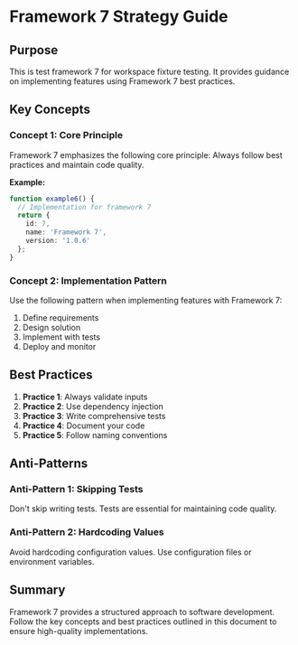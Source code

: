 # Framework 7 Strategy Guide

## Purpose

This is test framework 7 for workspace fixture testing. It provides guidance on implementing features using Framework 7 best practices.



## Key Concepts

### Concept 1: Core Principle

Framework 7 emphasizes the following core principle: Always follow best practices and maintain code quality.

**Example:**
```typescript
function example6() {
  // Implementation for framework 7
  return {
    id: 7,
    name: 'Framework 7',
    version: '1.0.6'
  };
}
```

### Concept 2: Implementation Pattern

Use the following pattern when implementing features with Framework 7:

1. Define requirements
2. Design solution
3. Implement with tests
4. Deploy and monitor

## Best Practices

1. **Practice 1**: Always validate inputs
2. **Practice 2**: Use dependency injection
3. **Practice 3**: Write comprehensive tests
4. **Practice 4**: Document your code
5. **Practice 5**: Follow naming conventions

## Anti-Patterns

### Anti-Pattern 1: Skipping Tests

Don't skip writing tests. Tests are essential for maintaining code quality.

### Anti-Pattern 2: Hardcoding Values

Avoid hardcoding configuration values. Use configuration files or environment variables.

## Summary

Framework 7 provides a structured approach to software development. Follow the key concepts and best practices outlined in this document to ensure high-quality implementations.


